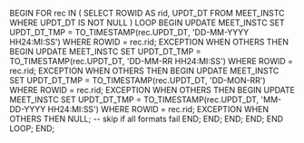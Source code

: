 BEGIN
  FOR rec IN (
    SELECT ROWID AS rid, UPDT_DT FROM MEET_INSTC
    WHERE UPDT_DT IS NOT NULL
  ) LOOP
    BEGIN
      UPDATE MEET_INSTC
      SET UPDT_DT_TMP = 
        TO_TIMESTAMP(rec.UPDT_DT, 'DD-MM-YYYY HH24:MI:SS')
      WHERE ROWID = rec.rid;
    EXCEPTION
      WHEN OTHERS THEN
        BEGIN
          UPDATE MEET_INSTC
          SET UPDT_DT_TMP = 
            TO_TIMESTAMP(rec.UPDT_DT, 'DD-MM-RR HH24:MI:SS')
          WHERE ROWID = rec.rid;
        EXCEPTION
          WHEN OTHERS THEN
            BEGIN
              UPDATE MEET_INSTC
              SET UPDT_DT_TMP = 
                TO_TIMESTAMP(rec.UPDT_DT, 'DD-MON-RR')
              WHERE ROWID = rec.rid;
            EXCEPTION
              WHEN OTHERS THEN
                BEGIN
                  UPDATE MEET_INSTC
                  SET UPDT_DT_TMP = 
                    TO_TIMESTAMP(rec.UPDT_DT, 'MM-DD-YYYY HH24:MI:SS')
                  WHERE ROWID = rec.rid;
                EXCEPTION
                  WHEN OTHERS THEN
                    NULL; -- skip if all formats fail
                END;
            END;
        END;
    END;
  END LOOP;
END;

